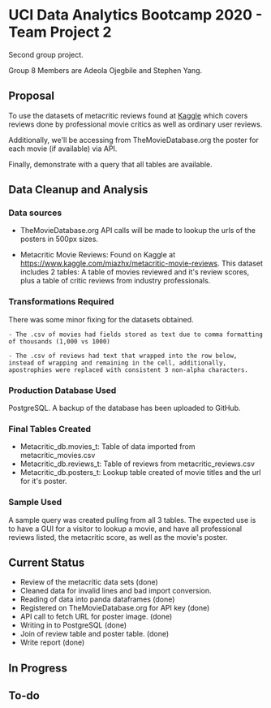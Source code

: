 # UCI Data Analytics Bootcamp 2020 - Team Project 2

Second group project. 

Group 8 Members are Adeola Ojegbile and Stephen Yang.

## Proposal

To use the datasets of metacritic reviews found at [Kaggle](https://www.kaggle.com/miazhx/metacritic-movie-reviews?select=metacritic_reviews.csv) which covers reviews done by professional movie critics as well as ordinary user reviews.

Additionally, we'll be accessing from TheMovieDatabase.org the poster for each movie (if available) via API.

Finally, demonstrate with a query that all tables are available.

## Data Cleanup and Analysis

### Data sources

- TheMovieDatabase.org
	API calls will be made to lookup the urls of the posters in 500px sizes.

- Metacritic Movie Reviews: Found on Kaggle at https://www.kaggle.com/miazhx/metacritic-movie-reviews.
	This dataset includes 2 tables: A table of movies reviewed and it's review scores, plus a table of critic reviews from industry professionals.
	
### Transformations Required	

There was some minor fixing for the datasets obtained.

	- The .csv of movies had fields stored as text due to comma formatting of thousands (1,000 vs 1000)
	
	- The .csv of reviews had text that wrapped into the row below, instead of wrapping and remaining in the cell, additionally, apostrophies were replaced with consistent 3 non-alpha characters.
	
### Production Database Used

PostgreSQL. A backup of the database has been uploaded to GitHub.

### Final Tables Created

- Metacritic_db.movies_t: Table of data imported from metacritic_movies.csv
- Metacritic_db.reviews_t: Table of reviews from metacritic_reviews.csv
- Metacritic_db.posters_t: Lookup table created of movie titles and the url for it's poster.
	
### Sample Used

A sample query was created pulling from all 3 tables. The expected use is to have a GUI for a visitor to lookup a movie, and have all professional reviews listed, the metacritic score, as well as the movie's poster.

## Current Status

- Review of the metacritic data sets (done)
- Cleaned data for invalid lines and bad import conversion.
- Reading of data into panda dataframes (done)
- Registered on TheMovieDatabase.org for API key (done)
- API call to fetch URL for poster image. (done)
- Writing in to PostgreSQL (done)
- Join of review table and poster table. (done)
- Write report (done)

## In Progress


## To-do

